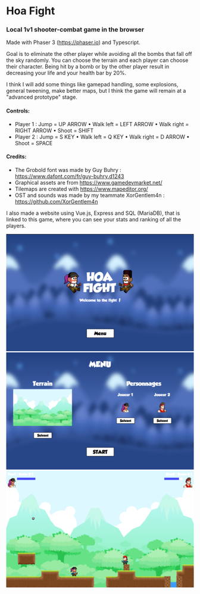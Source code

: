 <!-- @format -->

# Hoa Fight

### Local 1v1 shooter-combat game in the browser

Made with Phaser 3 (https://phaser.io) and Typescript.

Goal is to eliminate the other player while avoiding all the bombs that fall off the sky randomly.
You can choose the terrain and each player can choose their character.
Being hit by a bomb or by the other player result in decreasing your life and your health bar by 20%.

I think I will add some things like gamepad handling, some explosions, general tweening, make better maps, but I think the game will remain at a "advanced prototype" stage.

#### Controls:
-   Player 1 : Jump = UP ARROW • Walk left = LEFT ARROW • Walk right = RIGHT ARROW • Shoot = SHIFT
-   Player 2 : Jump = S KEY • Walk left = Q KEY • Walk right = D ARROW • Shoot = SPACE

#### Credits:
-   The Grobold font was made by Guy Buhry : https://www.dafont.com/fr/guy-buhry.d1243
-   Graphical assets are from https://www.gamedevmarket.net/
-   Tilemaps are created with https://www.mapeditor.org/
-   OST and sounds was made by my teammate XorGentlem4n : https://github.com/XorGentlem4n

I also made a website using Vue.js, Express and SQL (MariaDB), that is linked to this game, where you can see your stats and ranking of all the players.

![Screenshot](demo/hoa-1.png)
![Screenshot](demo/hoa-2.png)
![Screenshot](demo/hoa-3.png)
